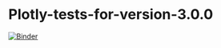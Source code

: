 # Plotly-tests-for-version-3.0.0

[![Binder](https://mybinder.org/badge.svg)](https://mybinder.org/v2/gh/empet/Plotly-tests-for-version-3.0.0/master)


